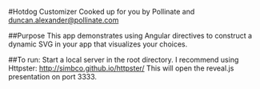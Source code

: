#Hotdog Customizer
Cooked up for you by Pollinate and duncan.alexander@pollinate.com

##Purpose
This app demonstrates using Angular directives to construct a dynamic SVG in your app that visualizes your choices. 

##To run:
Start a local server in the root directory. I recommend using Httpster: http://simbco.github.io/httpster/ This will open the reveal.js presentation on port 3333.

